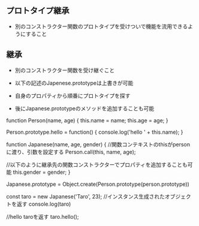 ## プロトタイプ継承

- 別のコンストラクター関数のプロトタイプを受けついで機能を流用できるようにすること

## 継承
- 別のコンストラクター関数を受け継ぐこと

- 以下の記述のJapenese.prototypeは上書きが可能
- 自身のプロパティから順番にプロトタイプを探す
- 後にJapanese.prototypeのメソッドを追加することも可能
  
function Person(name, age) {
this.name = name;
this.age = age;
}

Person.prototype.hello = function() {
  console.log('hello ' + this.name);
}

function Japanese(name, age, gender) {
  //関数コンテキストのthisがpersonに渡り、引数を設定する
  Person.call(this, name, age);

  //以下のように継承先の関数コンストラクターでプロパティを追加することも可能
  this.gender = gender;
}

Japanese.prototype = Object.create(Person.prototype(person.prototype))

const taro = new Japanese('Taro', 23);
//インスタンス生成されたオブジェクトを返す
console.log(taro)

//hello taroを返す
taro.hello();
